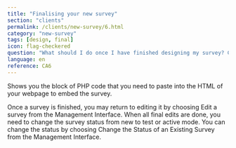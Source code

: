 ```yaml
---
title: "Finalising your new survey"
section: "clients"
permalink: /clients/new-survey/6.html
category: "new-survey"
tags: [design, final]
icon: flag-checkered
question: "What should I do once I have finished designing my survey? Can I start the next step of data collection right away?"
language: en
reference: CA6
---
```


Shows you the block of PHP code that you need to paste into the HTML of your webpage to embed the survey.

Once a survey is finished, you may return to editing it by choosing Edit a survey from the Management Interface. When all final edits are done, you need to change the survey status from new to test or active mode. You can change the status by choosing Change the Status of an Existing Survey from the Management Interface.
